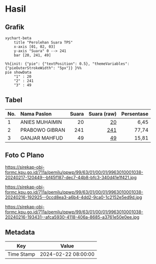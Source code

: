 # Hasil

## Grafik

```mermaid
xychart-beta
    title "Perolehan Suara TPS"
    x-axis [01, 02, 03]
    y-axis "Suara" 0 --> 241
    bar [20, 241, 49]
```

```mermaid
%%{init: {"pie": {"textPosition": 0.5}, "themeVariables": {"pieOuterStrokeWidth": "5px"}} }%%
pie showData
    "1" : 20
    "2" : 241
    "3" : 49
```

## Tabel

| No. | Nama Paslon    | Suara | Suara (raw) | Persentase |
|:--- |:-------------- | -----:| -----------:| ----------:|
| 1   | ANIES MUHAIMIN | 20    | [20][p-1]   | 6,45       |
| 2   | PRABOWO GIBRAN | 241   | [241][p-2]  | 77,74      |
| 3   | GANJAR MAHFUD  | 49    | [49][p-3]   | 15,81      |


[p-1]: https://github.com/gigit-pemilu/pemilu-2024-99-luar-negeri/blob/main/pilpres/hitung-suara/sub/99-luar-negeri/sub/63-kuching-malaysia/sub/01-kuching-malaysia/sub/0001-kuching-malaysia/sub/038-ksk-033/sub/paslon-1.txt
[p-2]: https://github.com/gigit-pemilu/pemilu-2024-99-luar-negeri/blob/main/pilpres/hitung-suara/sub/99-luar-negeri/sub/63-kuching-malaysia/sub/01-kuching-malaysia/sub/0001-kuching-malaysia/sub/038-ksk-033/sub/paslon-2.txt
[p-3]: https://github.com/gigit-pemilu/pemilu-2024-99-luar-negeri/blob/main/pilpres/hitung-suara/sub/99-luar-negeri/sub/63-kuching-malaysia/sub/01-kuching-malaysia/sub/0001-kuching-malaysia/sub/038-ksk-033/sub/paslon-3.txt

## Foto C Plano

https://sirekap-obj-formc.kpu.go.id/711a/pemilu/ppwp/99/63/01/00/01/9963010001038-20240217-120449--bf45f187-dec7-44b8-bfc3-340d41e1f421.jpg

https://sirekap-obj-formc.kpu.go.id/711a/pemilu/ppwp/99/63/01/00/01/9963010001038-20240216-192925--0ccd8ea3-a6b4-4dd2-9ca0-1c2152e5ed9d.jpg

https://sirekap-obj-formc.kpu.go.id/711a/pemilu/ppwp/99/63/01/00/01/9963010001038-20240216-193431--afca5930-4118-406a-8685-a3761e50e0ee.jpg


## Metadata

| Key        | Value               |
| ---------- | ------------------- |
| Time Stamp | 2024-02-22 08:00:00 |



